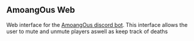 ## AmoangOus Web

Web interface for the [AmoangOus discord bot](https://github.com/WilliamJChen/AmoangOus). This interface allows the user to mute and unmute players aswell as keep track of deaths

